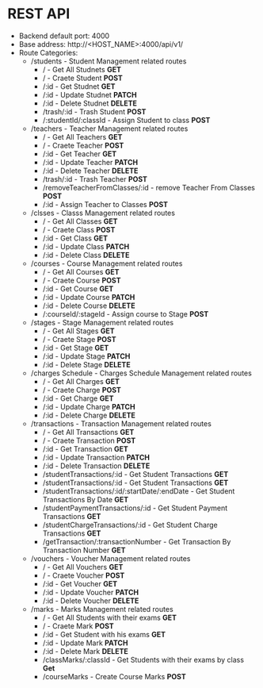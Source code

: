 # REST API
* Backend default port: 4000
* Base address: http://<HOST_NAME>:4000/api/v1/
* Route Categories:
    * /students - Student Management related routes
        * / - Get All Studnets **GET**
        * / - Craete Student **POST**
        * /:id - Get Studnet **GET**
        * /:id - Update Studnet **PATCH**
        * /:id - Delete Studnet **DELETE**
        * /trash/:id - Trash Student  **POST**
        * /:studentId/:classId - Assign Student to class **POST**
    * /teachers - Teacher Management related routes
        * / - Get All Teachers **GET**
        * / - Craete Teacher **POST**
        * /:id - Get Teacher **GET**
        * /:id - Update Teacher **PATCH**
        * /:id - Delete Teacher **DELETE**
        * /trash/:id - Trash Teacher  **POST**
        * /removeTeacherFromClasses/:id - remove Teacher From Classes **POST**
        * /:id - Assign Teacher to Classes **POST**
    * /clsses - Classs Management related routes
        * / - Get All Classes **GET**
        * / - Craete Class **POST**
        * /:id - Get Class **GET**
        * /:id - Update Class **PATCH**
        * /:id - Delete Class **DELETE**
    * /courses - Course Management related routes
        * / - Get All Courses **GET**
        * / - Craete Course **POST**
        * /:id - Get Course **GET**
        * /:id - Update Course **PATCH**
        * /:id - Delete Course **DELETE**
        * /:courseId/:stageId - Assign course to Stage **POST**
    * /stages - Stage Management related routes
        * / - Get All Stages **GET**
        * / - Craete Stage **POST**
        * /:id - Get Stage **GET**
        * /:id - Update Stage **PATCH**
        * /:id - Delete Stage **DELETE**
    * /charges Schedule - Charges Schedule Management related routes
        * / - Get All Charges **GET**
        * / - Craete Charge **POST**
        * /:id - Get Charge **GET**
        * /:id - Update Charge **PATCH**
        * /:id - Delete Charge **DELETE**
    * /transactions - Transaction Management related routes
        * / - Get All Transactions **GET**
        * / - Craete Transaction **POST**
        * /:id - Get Transaction **GET**
        * /:id - Update Transaction **PATCH**
        * /:id - Delete Transaction **DELETE**
        * /studentTransactions/:id - Get Student Transactions **GET**
        * /studentTransactions/:id - Get Student Transactions **GET**
        * /studentTransactions/:id/:startDate/:endDate - Get Student Transactions By Date **GET**
        * /studentPaymentTransactions/:id - Get Student Payment Transactions **GET**
        * /studentChargeTransactions/:id - Get Student Charge Transactions **GET**
        * /getTransaction/:transactionNumber - Get Transaction By Transaction Number **GET**
    * /vouchers - Voucher Management related routes
        * / - Get All Vouchers **GET**
        * / - Craete Voucher **POST**
        * /:id - Get Voucher **GET**
        * /:id - Update Voucher **PATCH**
        * /:id - Delete Voucher **DELETE**
    * /marks - Marks Management related routes
        * / - Get All Students with their exams **GET**
        * / - Craete Mark **POST**
        * /:id - Get Student with his exams **GET**
        * /:id - Update Mark **PATCH**
        * /:id - Delete Mark **DELETE**
        * /classMarks/:classId - Get Students with their exams by class **Get**
        * /courseMarks - Create Course Marks **POST**